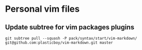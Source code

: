 # Personal vim files

## Update subtree for vim packages plugins

```
git subtree pull --squash -P pack/syntax/start/vim-markdown/ git@github.com:plasticboy/vim-markdown.git master
```
